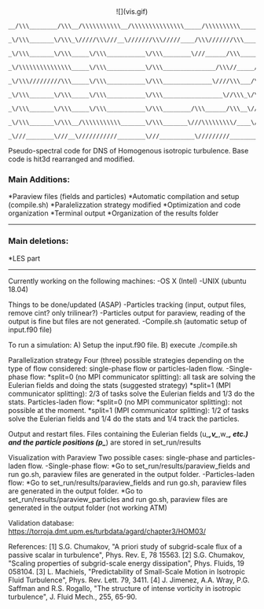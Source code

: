 <div align="center">![](vis.gif)</div>

~~~text
__/\\\________/\\\__/\\\\\\\\\\\__/\\\\\\\\\\\\\\\_____/\\\\\\\\\\_____________/\\\\\_
 _\/\\\_______\/\\\_\/////\\\///__\///////\\\/////____/\\\///////\\\________/\\\\////__
  _\/\\\_______\/\\\_____\/\\\___________\/\\\________\///______/\\\______/\\\///_______
   _\/\\\\\\\\\\\\\\\_____\/\\\___________\/\\\_______________/\\\//_____/\\\\\\\\\\\____
    _\/\\\/////////\\\_____\/\\\___________\/\\\______________\////\\\___/\\\\///////\\\__
     _\/\\\_______\/\\\_____\/\\\___________\/\\\_________________\//\\\_\/\\\______\//\\\_
      _\/\\\_______\/\\\_____\/\\\___________\/\\\________/\\\______/\\\__\//\\\______/\\\__
       _\/\\\_______\/\\\__/\\\\\\\\\\\_______\/\\\_______\///\\\\\\\\\/____\///\\\\\\\\\/___
        _\///________\///__\///////////________\///__________\/////////________\/////////_____
~~~

Pseudo-spectral code for DNS of Homogenous isotropic turbulence.
Base code is hit3d rearranged and modified.
### Main Additions:
*Paraview files (fields and particles)
*Automatic compilation and setup (compile.sh)
*Paralelizzation strategy modified
*Optimization and code organization
*Terminal output
*Organization of the results folder
***
### Main deletions:
*LES part
***

Currently working on the following machines:
-OS X (Intel)
-UNIX (ubuntu 18.04)


Things to be done/updated (ASAP)
-Particles tracking (input, output files, remove cint? only trilinear?)
-Particles output for paraview, reading of the output is fine but files are not generated.
-Compile.sh (automatic setup of input.f90 file)


To run a simulation:
A) Setup the input.f90 file.
B) execute ./compile.sh


Parallelization strategy
Four (three) possible strategies depending on the type of flow considered: single-phase flow or particles-laden flow.
-Single-phase flow:
  *split=0 (no MPI communicator splitting): all task are solving the Eulerian fields and doing the stats (suggested strategy)
  *split=1 (MPI communicator splitting): 2/3 of tasks solve the Eulerian fields and 1/3 do the stats.
Particles-laden flow:
  *split=0 (no MPI communicator splitting): not possible at the moment.
  *split=1 (MPI communicator splitting): 1/2 of tasks solve the Eulerian fields and 1/4 do the stats and 1/4 track the particles.


Output and restart files.
Files containing the Eulerian fields (u_***,v_***,w_***, etc.) and the particle positions (p_***) are stored in set_run/results


Visualization with Paraview
Two possible cases: single-phase and particles-laden flow.
-Single-phase flow:
  *Go to set_run/results/paraview_fields and run go.sh, paraview files are generated in the output folder.
-Particles-laden flow:
  *Go to set_run/results/paraview_fields and run go.sh, paraview files are generated in the output folder.
  *Go to set_run/results/paraview_particles and run go.sh, paraview files are generated in the output folder (not working ATM)


Validation database:
https://torroja.dmt.upm.es/turbdata/agard/chapter3/HOM03/


References:
[1] S.G. Chumakov, "A priori study of subgrid-scale flux of a passive scalar in turbulence", Phys. Rev. E, 78 15563.
[2] S.G. Chumakov, "Scaling properties of subgrid-scale energy dissipation", Phys. Fluids, 19 058104.
[3] L. Machiels, "Predictability of Small-Scale Motion in Isotropic Fluid Turbulence", Phys. Rev. Lett. 79, 3411.
[4] J. Jimenez, A.A. Wray, P.G. Saffman and R.S. Rogallo, "The structure of intense vorticity in isotropic turbulence", J. Fluid Mech., 255, 65-90.
